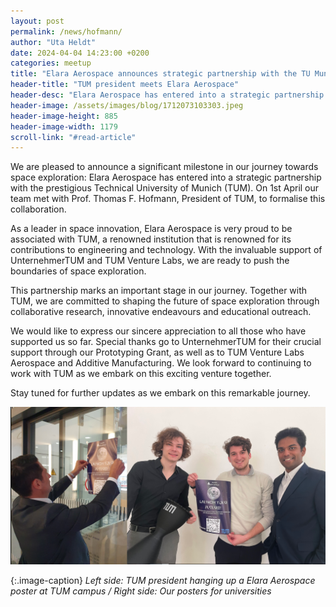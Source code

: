 ```yaml
---
layout: post
permalink: /news/hofmann/
author: "Uta Heldt"
date: 2024-04-04 14:23:00 +0200
categories: meetup
title: "Elara Aerospace announces strategic partnership with the TU Munich 🚀"
header-title: "TUM president meets Elara Aerospace"
header-desc: "Elara Aerospace has entered into a strategic partnership with the prestigious Technical University of Munich (TUM). On 1st April our team met with Prof. Thomas F. Hofmann, President of TUM, to formalise this collaboration."
header-image: /assets/images/blog/1712073103303.jpeg
header-image-height: 885
header-image-width: 1179
scroll-link: "#read-article"
---
```


We are pleased to announce a significant milestone in our journey towards space exploration: Elara Aerospace has entered into a strategic partnership with the prestigious Technical University of Munich (TUM). On 1st April our team met with Prof. Thomas F. Hofmann, President of TUM, to formalise this collaboration. 

As a leader in space innovation, Elara Aerospace is very proud to be associated with TUM, a renowned institution that is renowned for its contributions to engineering and technology. With the invaluable support of UnternehmerTUM and TUM Venture Labs, we are ready to push the boundaries of space exploration. 

This partnership marks an important stage in our journey. Together with TUM, we are committed to shaping the future of space exploration through collaborative research, innovative endeavours and educational outreach. 

We would like to express our sincere appreciation to all those who have supported us so far. Special thanks go to UnternehmerTUM for their crucial support through our Prototyping Grant, as well as to TUM Venture Labs Aerospace and Additive Manufacturing. We look forward to continuing to work with TUM as we embark on this exciting venture together. 

Stay tuned for further updates as we embark on this remarkable journey. 

![TUM president hanging up a Elara Aerospace poster at TUM campus / Tom Luca Reinhardt, Suriyaa Sundararuban and Tobias Jäger showcasing Elara Aerospace posters for Munich universities](/assets/images/blog/uni-posters.png)

{:.image-caption}
*Left side: TUM president hanging up a Elara Aerospace poster at TUM campus / Right side: Our posters for universities*
